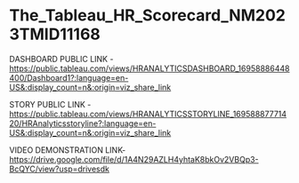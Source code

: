 # The_Tableau_HR_Scorecard_NM2023TMID11168


DASHBOARD PUBLIC LINK - https://public.tableau.com/views/HRANALYTICSDASHBOARD_16958886448400/Dashboard1?:language=en-US&:display_count=n&:origin=viz_share_link

STORY PUBLIC LINK -https://public.tableau.com/views/HRANALYTICSSTORYLINE_16958887771420/HRAnalyticsstoryline?:language=en-US&:display_count=n&:origin=viz_share_link

VIDEO DEMONSTRATION LINK-https://drive.google.com/file/d/1A4N29AZLH4yhtaK8bkOv2VBQp3-BcQYC/view?usp=drivesdk
